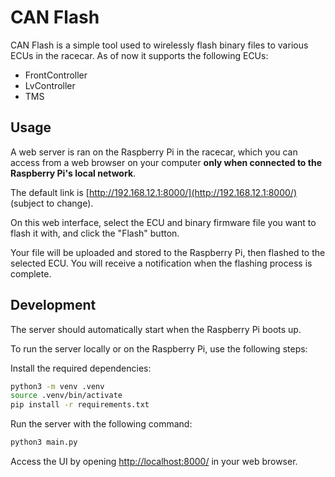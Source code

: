 # CAN Flash

CAN Flash is a simple tool used to wirelessly flash binary files to various ECUs in the racecar. As of now it supports the following ECUs:

- FrontController
- LvController
- TMS

## Usage

A web server is ran on the Raspberry Pi in the racecar, which you can access from a web browser on your computer **only when connected to the Raspberry Pi's local network**.

The default link is [http://192.168.12.1:8000/](http://192.168.12.1:8000/) (subject to change).

On this web interface, select the ECU and binary firmware file you want to flash it with, and click the "Flash" button.

Your file will be uploaded and stored to the Raspberry Pi, then flashed to the selected ECU. You will receive a notification when the flashing process is complete.

## Development

The server should automatically start when the Raspberry Pi boots up.

To run the server locally or on the Raspberry Pi, use the following steps:

Install the required dependencies:

```bash
python3 -m venv .venv
source .venv/bin/activate
pip install -r requirements.txt
```

Run the server with the following command:

```bash
python3 main.py
```

Access the UI by opening [http://localhost:8000/](http://localhost:8000/) in your web browser.
